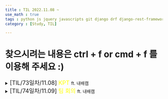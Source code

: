 ```yaml
---
title : TIL 2022.11.08 ~
use_math : true
tags : python js jquery javascripts git django drf django-rest-framework
category : [Study, TIL]

---
```

찾으시려는 내용은 ctrl + f or cmd + f 를 이용해 주세요 :)
=====

<details>
<summary><span style = "font-size : 1.3em;">[TIL/73일차/11.08] <span style="color : yellow;">KPT</span> </span>ft. 내배캠</summary>
<div markdown ="1">

상을 치르고 온 날
## 프로젝트 종료 후 kpt회고

[https://tikitaka205.tistory.com/102](https://tikitaka205.tistory.com/102)

</div>
</details>



<details>
<summary><span style = "font-size : 1.3em;">[TIL/74일차/11.09] <span style="color : yellow;">팀 회의</span> </span>ft. 내배캠</summary>
<div markdown ="1">

# 11/9 회의록


## ❗-팀 약속 (이것만은 지키자)-

### 1. 아침에 내가 할 것을 계획하고 간단히 브리핑한다. 저녁에는 하루 일과 브리핑하기

### 2. 팀원들의 수준을 생각한 간단한 퀴즈 1문제

### 3. 사소하더라도 팀적인 문제 항상 공유하기

### 준호

프로젝트 전 목표

- DRF 기초 완벽 마스터
- 모델 참조 방법 다양하게 써보기(main)
- detail 페이지 수정 삭제 기능 마무리 및 프론트 연결
- 승인된 스터디 보여주기 추가
- 스터디 모임 버튼 버그 해결(색깔) - 이슈로도 올리면 좋을 것 같아요.
- 1개의 기능 추가시 바로 commit 로그 남기기
- 모임 인원 초과시 게시글 비공개 전환 또는 없애기(상황에 맞게)
- 모델링 간소화 작업
- serializer 포함 중복코드 제거 (최대한 중복기능은 줄이기)

시간이 허락한다면 하고 싶은 것 - 프로젝트

- **익명사용자이름 자동 완성기능**
- **QnA 봇**

### 기훈

- DB 설계 기초인 **모델링**에 대해 이해와 활용방법을 익혀보기.
- **CRUD**를 활용하여 게시글 및 댓글 작성해보기. 😍
- 위에서 배운 모델링,CRUD를 활용하여 **팔로우 기능(참조)** 이용해보기.
- **GIT을 활용**하여 COMMIT **과정별로 커밋내역** 남겨보기.
- **욕심내지 않고 기초적이면서 필수적인 내용(DRF 기초)에 집중하여 이해하기.**
- DRF를 익히지 못했다면 못한 부분에 힘써보고 다 했다면 위에 표대로 **응용에** 대해 **생각해보기:D**

### 원채

Modeling(프로젝트 전체 이해를 위해 필요)

프로젝트가 계속 이어진다면 이전의 작업들이 돌아가는 방식부터 숙지.

Git을 사용하는 방법

Permission 기능 사용해보기

Js를 통해 Json데이터를 조금 더 유연하게 주고받기

- 익명사용자이름 자동 완성기능(강추) 오오.. 멋져요 👍

### 민수

궁극적 목표 : 팀원끼리 소통해서 서로 도우면서 남은기간 효율적으로(중요) 본인의 최고능력을 발휘하기

프로젝트 전 : DRF 기초 - **로그인** 부터 시작해서 정말 기초적인 에러응답 세세하게 완벽하게 하는게 목표입니다.

프로젝트 : DRF 기초 - 로그인부터 시작해서 정말 기초적인 에러응답 세세하게 완벽하게 하는게 목표입니다.

정말 시간이 돼서 해본다면 만들어 봤던거 : 이메일인증 비밀번호 변경, 정보수정 / 안만들어본거 : 게시글 아이디에 공부시간에 따른 계급달기(적당한 응용이 될 듯 합니다.)

팀으로 얻어 가고 싶은 것 : github 마스터, 팀원의 장점 하나씩 배우기

계획 : DRF 강의모자란부분 듣기, git 공부하기 👍

### 경민

프로젝트 기간 전 개인적 목표 : 에러 처리, 리팩토링, 세세한 부분을 채워나가고 배포를 배워서 출시하는 것

프로젝트 기간의 개인적 목표 :  참여 스터디 디테일 페이지, 공부량 순위(재미 요소)

팀으로 얻어 가고 싶은 것 : 문서의 체계화, 깃허브 체계화 등


</div>
</details>